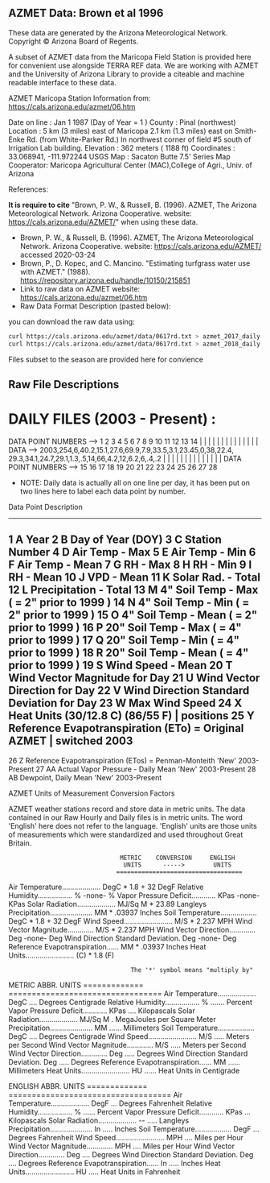## AZMET Data: Brown et al 1996


These data are generated by the Arizona Meteorological Network.
Copyright © Arizona Board of Regents.

A subset of AZMET data from the Maricopa Field Station is provided here for convenient use alongside TERRA REF data. We are working with AZMET and the University of Arizona Library to provide a citeable and machine readable interface to these data.

AZMET Maricopa Station Information from: https://cals.arizona.edu/azmet/06.htm

Date on line : Jan 1 1987 (Day of Year = 1 )
County : Pinal (northwest)
Location : 5 km (3 miles) east of Maricopa
2.1 km (1.3 miles) east on Smith-Enke Rd. (from White-Parker Rd.)
In northwest corner of field #5 south of Irrigation Lab building.
Elevation : 362 meters ( 1188 ft)
Coordinates : 33.068941, -111.972244
USGS Map : Sacaton Butte 7.5' Series Map
Cooperator: Maricopa Agricultural Center (MAC),College of Agri., Univ. of Arizona

References:

**It is require to cite** "Brown, P. W., & Russell, B. (1996). AZMET, The Arizona Meteorological Network. Arizona Cooperative. website: https://cals.arizona.edu/AZMET/" when using these data.

* Brown, P. W., & Russell, B. (1996). AZMET, The Arizona Meteorological Network. Arizona Cooperative. website: https://cals.arizona.edu/AZMET/ accessed 2020-03-24
* Brown, P., D. Kopec, and C. Mancino. "Estimating turfgrass water use with AZMET." (1988). https://repository.arizona.edu/handle/10150/215851
* Link to raw data on AZMET website: https://cals.arizona.edu/azmet/06.htm
* Raw Data Format Description (pasted below):

you can download the raw data using:

```sh
curl https://cals.arizona.edu/azmet/data/0617rd.txt > azmet_2017_daily.csv
curl https://cals.arizona.edu/azmet/data/0617rd.txt > azmet_2018_daily.csv
```

Files subset to the season are provided here for convience
 
## Raw File Descriptions
 
   DAILY FILES  (2003 - Present) :
=======================================
 
   DATA POINT
   NUMBERS -->    1  2  3  4    5    6    7    8   9   10   11  12 13  14 
                  |  |  |  |    |    |    |    |   |    |    |   |  |   | 
   DATA -->    2003,254,6,40.2,15.1,27.6,69.9,7.9,33.5,3.1,23.45,0,38,22.4,
                          29.3,34.1,24.7,29.1,1.3,.5,14,66,4.2,12,6.2,6,.4,.2
                           |    |    |    |   |  |   |  |  |   |   |  |  |  |
   DATA POINT NUMBERS --> 15   16   17   18  19 20  21 22 23  24  25  26 27 28
 
 * NOTE: Daily data is actually all on one line per day,
         it has been put on two lines here to label each data point by number.
 
  Data
  Point    Description   
  ------  ---------------------
   1   A   Year 
   2   B   Day of Year (DOY)
   3   C   Station Number
   4   D   Air Temp - Max
   5   E   Air Temp - Min
   6   F   Air Temp - Mean
   7   G   RH - Max
   8   H   RH - Min
   9   I   RH - Mean
  10   J   VPD - Mean
  11   K   Solar Rad. - Total
  12   L   Precipitation - Total
  13   M    4" Soil Temp - Max  ( = 2" prior to 1999 )
  14   N    4" Soil Temp - Min  ( = 2" prior to 1999 )
  15   O    4" Soil Temp - Mean ( = 2" prior to 1999 )
  16   P   20" Soil Temp - Max  ( = 4" prior to 1999 )
  17   Q   20" Soil Temp - Min  ( = 4" prior to 1999 )
  18   R   20" Soil Temp - Mean ( = 4" prior to 1999 )
  19   S   Wind Speed - Mean
  20   T   Wind Vector Magnitude for Day
  21   U   Wind Vector Direction for Day
  22   V   Wind Direction Standard Deviation for Day
  23   W   Max Wind Speed
  24   X   Heat Units (30/12.8 C) (86/55 F)                      | positions
  25   Y   Reference Evapotranspiration (ETo) = Original AZMET   | switched 2003
--------------------------------------------------------------------------------------
  26   Z   Reference Evapotranspiration (ETos) = Penman-Monteith  'New' 2003-Present
  27  AA   Actual Vapor Pressure - Daily Mean                     'New' 2003-Present
  28  AB   Dewpoint, Daily Mean                                   'New' 2003-Present
 




AZMET Units of Measurement
Conversion Factors

AZMET weather stations record and store data in metric units.
The data contained in our Raw Hourly and Daily files is in metric units.
The word 'English' here does not refer to the language.
'English' units are those units of measurements which were standardized
and used throughout Great Britain.
             


                                   METRIC    CONVERSION     ENGLISH
                                    UNITS      ----->        UNITS
                                  ===================================
Air Temperature................... DegC      * 1.8 + 32     DegF
Relative Humidity................. %           -none-       %
Vapor Pressure Deficit............ KPas        -none-       KPas
Solar Radiation................... MJ/Sq M   * 23.89        Langleys
Precipitation..................... MM        * .03937       Inches
Soil Temperature.................. DegC      * 1.8 + 32     DegF
Wind Speed........................ M/S       * 2.237        MPH
Wind Vector Magnitude............. M/S       * 2.237        MPH
Wind Vector Direction............. Deg         -none-       Deg
Wind Direction Standard Deviation. Deg         -none-       Deg 
Reference Evapotranspiration...... MM        * .03937       Inches 
Heat Units........................ (C)       * 1.8          (F)

                                      The '*' symbol means "multiply by" 



  METRIC                           ABBR.      UNITS
=============                     =================================
Air Temperature................... DegC .... Degrees Centigrade
Relative Humidity................. % ....... Percent
Vapor Pressure Deficit............ KPas .... Kilopascals
Solar Radiation................... MJ/Sq M . MegaJoules per Square Meter
Precipitation..................... MM ...... Millimeters
Soil Temperature.................. DegC .... Degrees Centigrade
Wind Speed........................ M/S ..... Meters per Second
Wind Vector Magnitude............. M/S ..... Meters per Second
Wind Vector Direction............. Deg ..... Degrees
Wind Direction Standard Deviation. Deg ..... Degrees
Reference Evapotranspiration...... MM ...... Millimeters
Heat Units........................ HU ...... Heat Units in Centigrade


 ENGLISH                            ABBR.    UNITS
=============                    ===================================
Air Temperature................... DegF ... Degrees Fahrenheit
Relative Humidity................. % ...... Percent
Vapor Pressure Deficit............ KPas ... Kilopascals
Solar Radiation................... -- ..... Langleys
Precipitation..................... In ..... Inches
Soil Temperature.................. DegF ... Degrees Fahrenheit
Wind Speed........................ MPH .... Miles per Hour
Wind Vector Magnitude............. MPH .... Miles per Hour
Wind Vector Direction............. Deg .... Degrees
Wind Direction Standard Deviation. Deg .... Degrees
Reference Evapotranspiration...... In ..... Inches
Heat Units........................ HU ..... Heat Units in Fahrenheit
